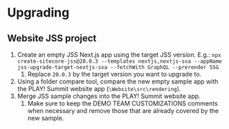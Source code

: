 # Upgrading

## Website JSS project

1. Create an empty JSS Next.js app using the target JSS version. E.g.: `npx create-sitecore-jss@20.0.3 --templates nextjs,nextjs-sxa --appName jss-upgrade-target-nextjs-sxa --fetchWith GraphQL --prerender SSG`
   1. Replace `20.0.3` by the target version you want to upgrade to.
2. Using a folder compare tool, compare the new empty sample app with the PLAY! Summit website app (`\Website\src\rendering`).
3. Merge JSS sample changes into the PLAY! Summit website app.
   1. Make sure to keep the DEMO TEAM CUSTOMIZATIONS comments when necessary and remove those that are already covered by the new sample.
